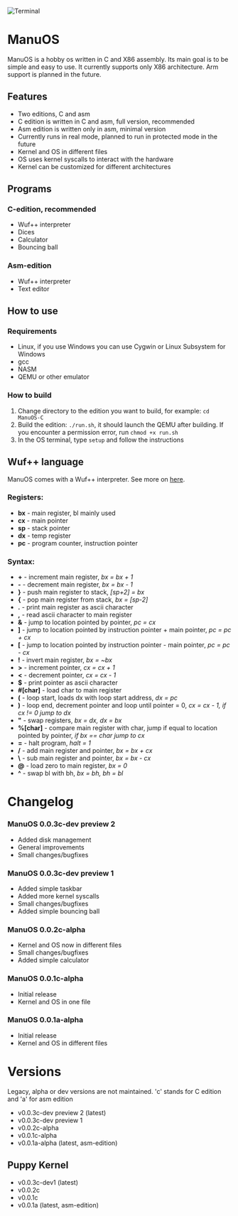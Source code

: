 ![Terminal](https://github.com/Pepe-57/ManuOS/blob/main/manuos1.png)
# ManuOS
ManuOS is a hobby os written in C and X86 assembly. Its main goal is to be simple and easy to use. It currently supports only X86 architecture. Arm support is planned in the future. 
## Features
- Two editions, C and asm
- C edition is written in C and asm, full version, recommended
- Asm edition is written only in asm, minimal version
- Currently runs in real mode, planned to run in protected mode in the future
- Kernel and OS in different files
- OS uses kernel syscalls to interact with the hardware
- Kernel can be customized for different architectures
## Programs
### C-edition, recommended
- Wuf++ interpreter
- Dices
- Calculator
- Bouncing ball
### Asm-edition
- Wuf++ interpreter
- Text editor

## How to use
### Requirements
- Linux, if you use Windows you can use Cygwin or Linux Subsystem for Windows
- gcc
- NASM
- QEMU or other emulator

### How to build
1. Change directory to the edition you want to build, for example: ```cd ManuOS-C```
2. Build the edition: ```./run.sh```, it should launch the QEMU after building. If you encounter a permission error, run ```chmod +x run.sh```
3. In the OS terminal, type ```setup``` and follow the instructions


## Wuf++ language
ManuOS comes with a Wuf++ interpreter. See more on [here](https://github.com/Pepe-57/wpp). 
### Registers:
- **bx** - main register, bl mainly used
- **cx** - main pointer
- **sp** - stack pointer
- **dx** - temp register
- **pc** - program counter, instruction pointer
### Syntax:
- **+** - increment main register, *bx = bx + 1*
- **-** - decrement main register, *bx = bx - 1*
- **}** - push main register to stack, *[sp+2] = bx*
- **{** - pop main register from stack, *bx = [sp-2]*
- **.** - print main register as ascii character
- **,** - read ascii character to main register
- **&** - jump to location pointed by pointer, *pc = cx*
- **]** - jump to location pointed by instruction pointer + main pointer, *pc = pc + cx*
- **[** - jump to location pointed by instruction pointer - main pointer, *pc = pc - cx*
- **!** - invert main register, *bx = ~bx*
- **>** - increment pointer, *cx = cx + 1*
- **<** - decrement pointer, *cx = cx - 1*
- **$** - print pointer as ascii character
- **#[char]** - load char to main register
- **(** - loop start, loads dx with loop start address, *dx = pc*
- **)** - loop end, decrement pointer and loop until pointer = 0, *cx = cx - 1, if cx != 0 jump to dx*
- **"** - swap registers, *bx = dx, dx = bx*
- **%[char]** - compare main register with char, jump if equal to location pointed by pointer, *if bx == char jump to cx*
- **=** - halt program, *halt = 1*
- **/** - add main register and pointer, *bx = bx + cx*
- **\\** - sub main register and pointer, *bx = bx - cx*
- **@** - load zero to main register, *bx = 0*
- **^** - swap bl with bh, *bx = bh, bh = bl*

# Changelog
### ManuOS 0.0.3c-dev preview 2
- Added disk management
- General improvements
- Small changes/bugfixes
### ManuOS 0.0.3c-dev preview 1
- Added simple taskbar
- Added more kernel syscalls
- Small changes/bugfixes
- Added simple bouncing ball
### ManuOS 0.0.2c-alpha
- Kernel and OS now in different files
- Small changes/bugfixes
- Added simple calculator
### ManuOS 0.0.1c-alpha
- Initial release
- Kernel and OS in one file
### ManuOS 0.0.1a-alpha
- Initial release
- Kernel and OS in different files
# Versions
Legacy, alpha or dev versions are not maintained. 'c' stands for C edition and 'a' for asm edition
- v0.0.3c-dev preview 2 (latest)
- v0.0.3c-dev preview 1
- v0.0.2c-alpha
- v0.0.1c-alpha
- v0.0.1a-alpha (latest, asm-edition)
## Puppy Kernel
- v0.0.3c-dev1 (latest)
- v0.0.2c
- v0.0.1c
- v0.0.1a (latest, asm-edition)
